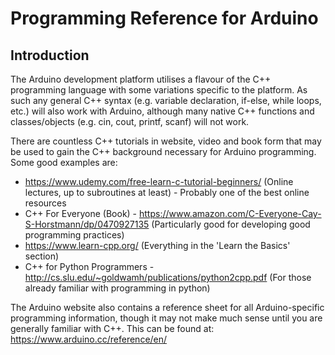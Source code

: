 # Programming Reference for Arduino
## Introduction
The Arduino development platform utilises a flavour of the C++ programming language with some variations specific to the platform. As such any general C++ syntax (e.g. variable declaration, if-else, while loops, etc.) will also work with Arduino, although many native C++ functions and classes/objects (e.g. cin, cout, printf, scanf) will not work.  
  
There are countless C++ tutorials in website, video and book form that may be used to gain the C++ background necessary for Arduino programming. Some good examples are:
* https://www.udemy.com/free-learn-c-tutorial-beginners/ (Online lectures, up to subroutines at least) - Probably one of the best online resources
* C++ For Everyone (Book) - https://www.amazon.com/C-Everyone-Cay-S-Horstmann/dp/0470927135 (Particularly good for developing good programming practices)
* https://www.learn-cpp.org/ (Everything in the 'Learn the Basics' section)
* C++ for Python Programmers - http://cs.slu.edu/~goldwamh/publications/python2cpp.pdf (For those already familiar with programming in python)
  
The Arduino website also contains a reference sheet for all Arduino-specific programming information, though it may not make much sense until you are generally familiar with C++. This can be found at: https://www.arduino.cc/reference/en/  

<!--stackedit_data:
eyJoaXN0b3J5IjpbMTIwMDQ0MTgxMSwxNTQwMTA4NTIyLC0xMT
UzMjk2NzIzLDE0Njc1NjQwMDksLTE2Nzk2NzkyODFdfQ==
-->